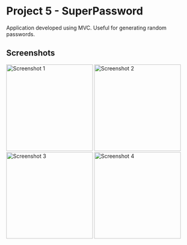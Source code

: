 # Project 5 - SuperPassword

Application developed using MVC. Useful for generating random passwords.

## Screenshots

<img width="230" alt="Screenshot 1" src="https://github.com/luanmarcosdev/eric-swift-course/assets/128191866/cdbcd93d-2a4c-4932-a6f6-0841f410b11b">
<img width="230" alt="Screenshot 2" src="https://github.com/luanmarcosdev/eric-swift-course/assets/128191866/fae971c1-e9fa-4455-bf0e-464d86960d33">
<img width="230" alt="Screenshot 3" src="https://github.com/luanmarcosdev/eric-swift-course/assets/128191866/b6faea2d-01cf-451b-80ff-2ba4de836742">
<img width="230" alt="Screenshot 4" src="https://github.com/luanmarcosdev/eric-swift-course/assets/128191866/a9b2cd98-b95e-463d-b26b-9211a00bc065">



